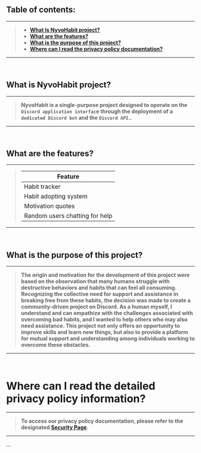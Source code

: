 ## Table of contents:
---
> -  [**What Is NyvoHabit project?**](#what-is-nyvohabit-project)
> -  [**What are the features?**](#what-are-the-features)
> -  [**What is the purpose of this project?**](#what-is-the-purpose-of-this-project)
> -  [**Where can I read the privacy policy documentation?**](#where-can-i-read-the-detailed-privacy-policy-information)
---


<br>


## What is NyvoHabit project?
---
 > **NyvoHabit is a single-purpose project designed to operate on the ```Discord application interfac```e through the deployment of a ```dedicated Discord bot``` and the ```Discord API```..**
---

<br>

## What are the features?
---
 > | Feature |
 > | ------- |
 > | Habit tracker | 
 > | Habit adopting system |
 > | Motivation quotes |
 > | Random users chatting for help |
---


<br>


## What is the purpose of this project?
---
> **The origin and motivation for the development of this project were based on the observation that many humans struggle with destructive behaviors and habits that can feel all
> consuming. Recognizing the collective need for support and assistance in breaking free from these habits, the decision was made to create a community-driven project on Discord. As a 
> human myself, I understand and can empathize with the challenges associated with overcoming bad habits, and I wanted to help others who may also need assistance. This project not only
> offers an opportunity to improve skills and learn new things, but also to provide a platform for mutual support and understanding among individuals working to overcome these
> obstacles.**
---


<br>


# Where can I read the detailed privacy policy information?
---
> **To access our privacy policy documentation, please refer to the designated [**Security Page**](https://github.com/KhodeNima/NyvoHabit/security/policy)**.
---
...

<br>

